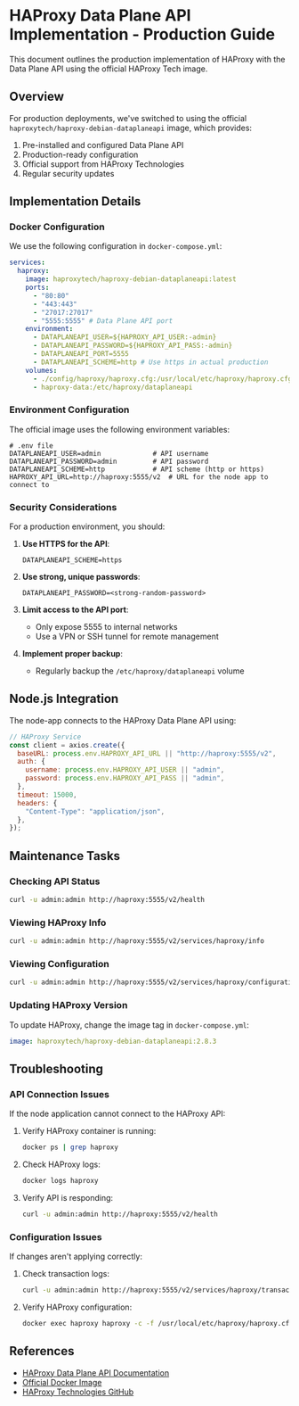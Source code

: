 # HAProxy Data Plane API Implementation - Production Guide

This document outlines the production implementation of HAProxy with the Data Plane API using the official HAProxy Tech image.

## Overview

For production deployments, we've switched to using the official `haproxytech/haproxy-debian-dataplaneapi` image, which provides:

1. Pre-installed and configured Data Plane API
2. Production-ready configuration
3. Official support from HAProxy Technologies
4. Regular security updates

## Implementation Details

### Docker Configuration

We use the following configuration in `docker-compose.yml`:

```yaml
services:
  haproxy:
    image: haproxytech/haproxy-debian-dataplaneapi:latest
    ports:
      - "80:80"
      - "443:443"
      - "27017:27017"
      - "5555:5555" # Data Plane API port
    environment:
      - DATAPLANEAPI_USER=${HAPROXY_API_USER:-admin}
      - DATAPLANEAPI_PASSWORD=${HAPROXY_API_PASS:-admin}
      - DATAPLANEAPI_PORT=5555
      - DATAPLANEAPI_SCHEME=http # Use https in actual production
    volumes:
      - ./config/haproxy/haproxy.cfg:/usr/local/etc/haproxy/haproxy.cfg:ro
      - haproxy-data:/etc/haproxy/dataplaneapi
```

### Environment Configuration

The official image uses the following environment variables:

```
# .env file
DATAPLANEAPI_USER=admin             # API username
DATAPLANEAPI_PASSWORD=admin         # API password
DATAPLANEAPI_SCHEME=http            # API scheme (http or https)
HAPROXY_API_URL=http://haproxy:5555/v2  # URL for the node app to connect to
```

### Security Considerations

For a production environment, you should:

1. **Use HTTPS for the API**:

   ```
   DATAPLANEAPI_SCHEME=https
   ```

2. **Use strong, unique passwords**:

   ```
   DATAPLANEAPI_PASSWORD=<strong-random-password>
   ```

3. **Limit access to the API port**:

   - Only expose 5555 to internal networks
   - Use a VPN or SSH tunnel for remote management

4. **Implement proper backup**:
   - Regularly backup the `/etc/haproxy/dataplaneapi` volume

## Node.js Integration

The node-app connects to the HAProxy Data Plane API using:

```javascript
// HAProxy Service
const client = axios.create({
  baseURL: process.env.HAPROXY_API_URL || "http://haproxy:5555/v2",
  auth: {
    username: process.env.HAPROXY_API_USER || "admin",
    password: process.env.HAPROXY_API_PASS || "admin",
  },
  timeout: 15000,
  headers: {
    "Content-Type": "application/json",
  },
});
```

## Maintenance Tasks

### Checking API Status

```bash
curl -u admin:admin http://haproxy:5555/v2/health
```

### Viewing HAProxy Info

```bash
curl -u admin:admin http://haproxy:5555/v2/services/haproxy/info
```

### Viewing Configuration

```bash
curl -u admin:admin http://haproxy:5555/v2/services/haproxy/configuration/backends
```

### Updating HAProxy Version

To update HAProxy, change the image tag in `docker-compose.yml`:

```yaml
image: haproxytech/haproxy-debian-dataplaneapi:2.8.3
```

## Troubleshooting

### API Connection Issues

If the node application cannot connect to the HAProxy API:

1. Verify HAProxy container is running:

   ```bash
   docker ps | grep haproxy
   ```

2. Check HAProxy logs:

   ```bash
   docker logs haproxy
   ```

3. Verify API is responding:
   ```bash
   curl -u admin:admin http://haproxy:5555/v2/health
   ```

### Configuration Issues

If changes aren't applying correctly:

1. Check transaction logs:

   ```bash
   curl -u admin:admin http://haproxy:5555/v2/services/haproxy/transactions
   ```

2. Verify HAProxy configuration:
   ```bash
   docker exec haproxy haproxy -c -f /usr/local/etc/haproxy/haproxy.cfg
   ```

## References

- [HAProxy Data Plane API Documentation](https://www.haproxy.com/documentation/data-plane-api/)
- [Official Docker Image](https://hub.docker.com/r/haproxytech/haproxy-debian-dataplaneapi)
- [HAProxy Technologies GitHub](https://github.com/haproxytech/dataplaneapi)
